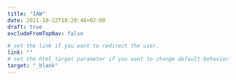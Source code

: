 ```yaml
---
title: "IAW"
date: 2021-10-22T18:20:40+02:00
draft: true
excludeFromTopNav: false

# set the link if you want to redirect the user.
link: ""
# set the html target parameter if you want to change default behavior
target: "_blank"
---
```


